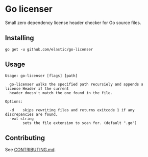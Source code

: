 # Go licenser

Small zero dependency license header checker for Go source files.

## Installing

```
go get -u github.com/elastic/go-licenser
```

## Usage

```
Usage: go-licenser [flags] [path]

  go-licenser walks the specified path recursiely and appends a license Header if the current
  header doesn't match the one found in the file.

Options:

  -d	skips rewriting files and returns exitcode 1 if any discrepancies are found.
  -ext string
    	sets the file extension to scan for. (default ".go")
```

## Contributing

See [CONTRIBUTING.md](./CONTRIBUTING.md).

